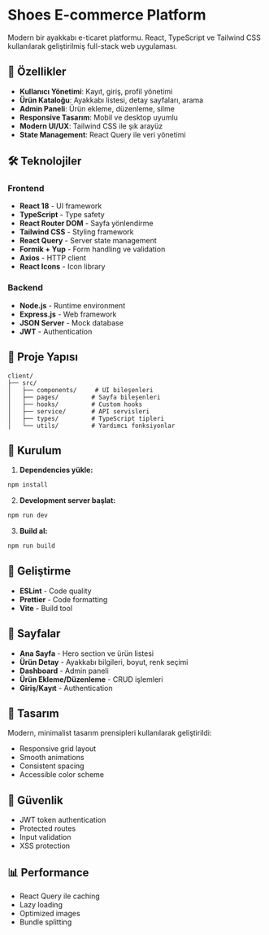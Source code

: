 # Shoes E-commerce Platform

Modern bir ayakkabı e-ticaret platformu. React, TypeScript ve Tailwind CSS kullanılarak geliştirilmiş full-stack web uygulaması.

## 🚀 Özellikler

- **Kullanıcı Yönetimi**: Kayıt, giriş, profil yönetimi
- **Ürün Kataloğu**: Ayakkabı listesi, detay sayfaları, arama
- **Admin Paneli**: Ürün ekleme, düzenleme, silme
- **Responsive Tasarım**: Mobil ve desktop uyumlu
- **Modern UI/UX**: Tailwind CSS ile şık arayüz
- **State Management**: React Query ile veri yönetimi

## 🛠️ Teknolojiler

### Frontend
- **React 18** - UI framework
- **TypeScript** - Type safety
- **React Router DOM** - Sayfa yönlendirme
- **Tailwind CSS** - Styling framework
- **React Query** - Server state management
- **Formik + Yup** - Form handling ve validation
- **Axios** - HTTP client
- **React Icons** - Icon library

### Backend
- **Node.js** - Runtime environment
- **Express.js** - Web framework
- **JSON Server** - Mock database
- **JWT** - Authentication

## 📁 Proje Yapısı

```
client/
├── src/
│   ├── components/     # UI bileşenleri
│   ├── pages/         # Sayfa bileşenleri
│   ├── hooks/         # Custom hooks
│   ├── service/       # API servisleri
│   ├── types/         # TypeScript tipleri
│   └── utils/         # Yardımcı fonksiyonlar
```

## 🚀 Kurulum

1. **Dependencies yükle:**
```bash
npm install
```

2. **Development server başlat:**
```bash
npm run dev
```

3. **Build al:**
```bash
npm run build
```

## 🔧 Geliştirme

- **ESLint** - Code quality
- **Prettier** - Code formatting
- **Vite** - Build tool

## 📱 Sayfalar

- **Ana Sayfa** - Hero section ve ürün listesi
- **Ürün Detay** - Ayakkabı bilgileri, boyut, renk seçimi
- **Dashboard** - Admin paneli
- **Ürün Ekleme/Düzenleme** - CRUD işlemleri
- **Giriş/Kayıt** - Authentication

## 🎨 Tasarım

Modern, minimalist tasarım prensipleri kullanılarak geliştirildi:
- Responsive grid layout
- Smooth animations
- Consistent spacing
- Accessible color scheme

## 🔐 Güvenlik

- JWT token authentication
- Protected routes
- Input validation
- XSS protection

## 📊 Performance

- React Query ile caching
- Lazy loading
- Optimized images
- Bundle splitting
